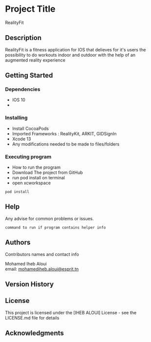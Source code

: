 # Project Title

RealityFit

## Description

RealityFit is a fitness application for IOS that delieves for it's users the possibility to do workouts indoor and outdoor with the help of an augmented reality experience
## Getting Started

### Dependencies

* IOS 10
* 

### Installing

* Install CocoaPods
* Imported Frameworks : RealityKit, ARKIT, GIDSignIn
* Xcode 13
* Any modifications needed to be made to files/folders

### Executing program

* How to run the program
* Download The project from GitHub
* run pod install on terminal
* open xcworkspace
```
pod install
```

## Help

Any advise for common problems or issues.
```
command to run if program contains helper info
```

## Authors

Contributors names and contact info

 Mohamed Iheb Aloui  
 email: mohamediheb.aloui@esprit.tn

## Version History



## License

This project is licensed under the [IHEB ALOUI] License - see the LICENSE.md file for details

## Acknowledgments

